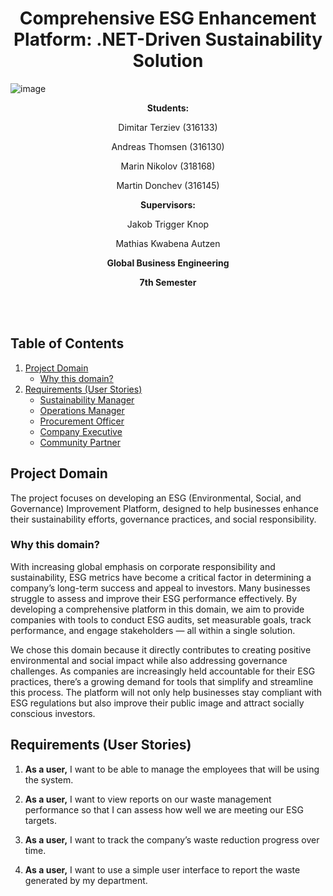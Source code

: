 <h1 align="center"> Comprehensive ESG Enhancement Platform: .NET-Driven Sustainability Solution </h1>

![image](https://img.freepik.com/free-vector/environment-social-governance-flat-concept_88138-970.jpg?t=st=1726820489~exp=1726824089~hmac=be6f35c03e4204e434ef4de9d26bb047d97f9631af24cfac206c2d8f1c5590b7&w=1380)

<div align="center">
  
   **Students:**
  
   Dimitar Terziev (316133)
   
   Andreas Thomsen (316130)
   
   Marin Nikolov (318168)
   
   Martin Donchev (316145)

   **Supervisors:**
   
   Jakob Trigger Knop
   
   Mathias Kwabena Autzen

   **Global Business Engineering**
   
   **7th Semester**
</div>
<br/>
<br/>

## Table of Contents

1. [Project Domain](#project-domain)
   - [Why this domain?](#why-this-domain)
2. [Requirements (User Stories)](#requirements-user-stories)
   - [Sustainability Manager](#sustainability-manager)
   - [Operations Manager](#operations-manager)
   - [Procurement Officer](#procurement-officer)
   - [Company Executive](#company-executive)
   - [Community Partner](#community-partner)

## Project Domain

The project focuses on developing an ESG (Environmental, Social, and Governance) Improvement Platform, designed to help businesses enhance their sustainability efforts, governance practices, and social responsibility.

### Why this domain?

With increasing global emphasis on corporate responsibility and sustainability, ESG metrics have become a critical factor in determining a company’s long-term success and appeal to investors. Many businesses struggle to assess and improve their ESG performance effectively. By developing a comprehensive platform in this domain, we aim to provide companies with tools to conduct ESG audits, set measurable goals, track performance, and engage stakeholders — all within a single solution.

We chose this domain because it directly contributes to creating positive environmental and social impact while also addressing governance challenges. As companies are increasingly held accountable for their ESG practices, there’s a growing demand for tools that simplify and streamline this process. The platform will not only help businesses stay compliant with ESG regulations but also improve their public image and attract socially conscious investors.

## Requirements (User Stories)

1. **As a user,** I want to be able to manage the employees that will be using the system.
  
2. **As a user,** I want to view reports on our waste management performance so that I can assess how well we are meeting our ESG targets.

3. **As a user,** I want to track the company’s waste reduction progress over time.

4. **As a user,** I want to use a simple user interface to report the waste generated by my department.

